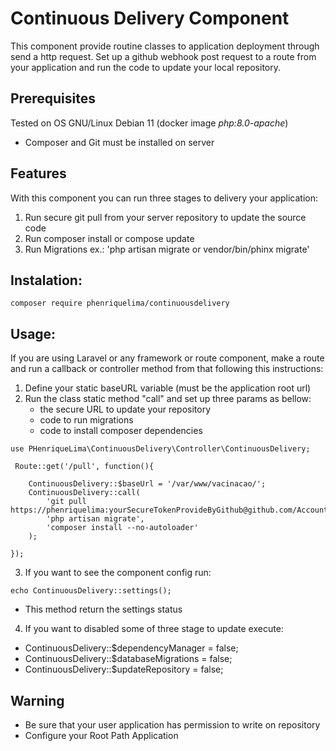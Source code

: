 # Continuous Delivery Component

This component provide routine classes to application deployment through send a http request.
Set up a github webhook post request to a route from your application and run the code to update your local repository.

## Prerequisites ##

Tested on OS GNU/Linux Debian 11 (docker image *php:8.0-apache*)
- Composer and Git must be installed on server

## Features ##

With this component you can run three stages to delivery your application:

1. Run secure git pull from your server repository to update the source code
2. Run composer install or compose update
3. Run Migrations ex.: 'php artisan migrate or vendor/bin/phinx migrate'

## Instalation: ##

```
composer require phenriquelima/continuousdelivery

```


## Usage: ##

If you are using Laravel or any framework or route component, make a route and run a callback or controller method from that following this instructions:

1. Define your static baseURL variable (must be the application root url)
2. Run the class static method "call" and set up three params as bellow:
   - the secure URL to update your repository
   - code to run migrations
   - code to install composer dependencies 

```
use PHenriqueLima\ContinuousDelivery\Controller\ContinuousDelivery;

 Route::get('/pull', function(){
   
    ContinuousDelivery::$baseUrl = '/var/www/vacinacao/';
    ContinuousDelivery::call(
        'git pull https://phenriquelima:yourSecureTokenProvideByGithub@github.com/AccountName/RepositoryName',
        'php artisan migrate',
        'composer install --no-autoloader'  
    );
    
});
```

3. If you want to see the component config run:
```
echo ContinuousDelivery::settings();
```
- This method return the settings status

4. If you want to disabled some of three stage to update execute:

- ContinuousDelivery::$dependencyManager = false;
- ContinuousDelivery::$databaseMigrations = false;
- ContinuousDelivery::$updateRepository = false;



## Warning ##
- Be sure that your user application has permission to write on repository
- Configure your Root Path Application




